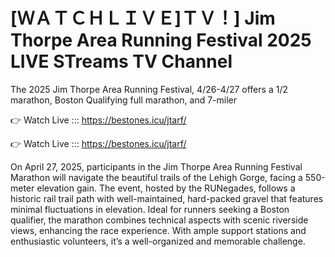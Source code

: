 # [ＷＡＴＣＨＬＩＶＥ]ＴＶ！] Jim Thorpe Area Running Festival 2025 LIVE STreams TV Channel 

The 2025 Jim Thorpe Area Running Festival, 4/26-4/27 offers a 1/2 marathon, Boston Qualifying full marathon, and 7-miler

👉 Watch Live ::: https://bestones.icu/jtarf/

👉 Watch Live ::: https://bestones.icu/jtarf/

On April 27, 2025, participants in the Jim Thorpe Area Running Festival Marathon will navigate the beautiful trails of the Lehigh Gorge, facing a 550-meter elevation gain. The event, hosted by the RUNegades, follows a historic rail trail path with well-maintained, hard-packed gravel that features minimal fluctuations in elevation. Ideal for runners seeking a Boston qualifier, the marathon combines technical aspects with scenic riverside views, enhancing the race experience. With ample support stations and enthusiastic volunteers, it’s a well-organized and memorable challenge​.
